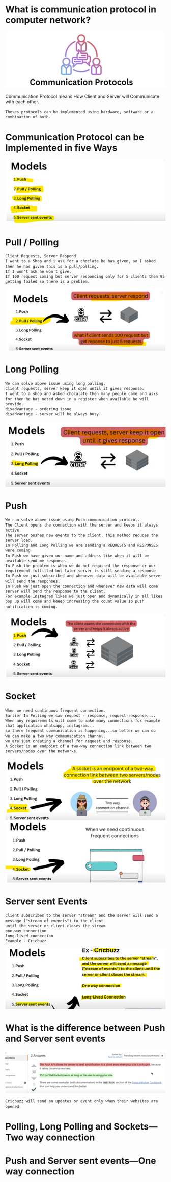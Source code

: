 
 # What is communication protocol in computer network?
 
   ![img.png](img.png)
   
   Communication Protocol means How Client and Server will Communicate with each other.
   
    Theses protocols can be implemented using hardware, software or a combination of both.

 # Communication Protocol can be Implemented in five Ways

   ![img_1.png](img_1.png)
   
   # Pull / Polling

    Client Requests, Server Respond.
    I went to a Shop and i ask for a choclate he has given, so I asked then he has given this is a pull/polling.
    If I won't ask he won't give.
    If 100 request coming but server responding only for 5 clients then 95 getting failed so there is a problem.
   ![img_2.png](img_2.png)


   # Long Polling

    We can solve above issue using long polling. 
    Client requests, server keep it open until it gives response.
    I went to a shop and asked chocalate then many people came and asks for then he has noted down in a register when available he will provide.
    disadvantage - ordering issue
    disadvantage - server will be always busy.
   ![img_3.png](img_3.png)


   # Push

    We can solve above issue using Push communication protocol.
    The Client opens the connection with the server and keeps it always active.
    The server pushes new events to the client. this method reduces the server load.
    In Polling and Long Polling we are sending a REQUESTS and RESPONSES were coming 
    In Push we have given our name and address like when it will be available send me response.
    In Push the problem is when we do not required the response or our requirement fulfilled but later server is still sending a response
    In Push we just subscribed and whenever data will be available server will send the responses. 
    In Push we just open the connection and whenever new data will come server will send the response to the client.
    For example Instagram likes we just open and dynamically in all likes pop up will come and keeep increasing the count value so push notification is coming.
   ![img_4.png](img_4.png)    
    

   # Socket

    When we need continuous frequent connection.
    Earlier In Polling we saw request - response, request-response....
    When any requirements will come to make many connections for example chat application whatsapp, instagram...
    so there frequent communication is happening...so better we can do 
    we can make a two way communication channel.
    we are just creating a channel for request and response.
    A Socket is an endpoint of a two-way connection link between two servers/nodes over the networks.
   ![img_6.png](img_6.png)
   ![img_5.png](img_5.png)
    

 # Server sent Events

    Client subscribes to the server "stream" and the server will send a message ("stream of evenets") to the client
    until the server or client closes the stream
    one-way connection
    long-lived connection
    Example - Cricbuzz
   ![img_7.png](img_7.png)
   

# What is the difference between Push and Server sent events

   ![img_8.png](img_8.png)
   
    Cricbuzz will send an updates or event only when their websites are opened.


 # Polling, Long Polling and Sockets—Two way connection

 # Push and Server sent events—One way connection
